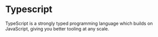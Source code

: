 # Typescript



TypeScript is a strongly typed programming language which builds on JavaScript, giving you better tooling at any scale.
